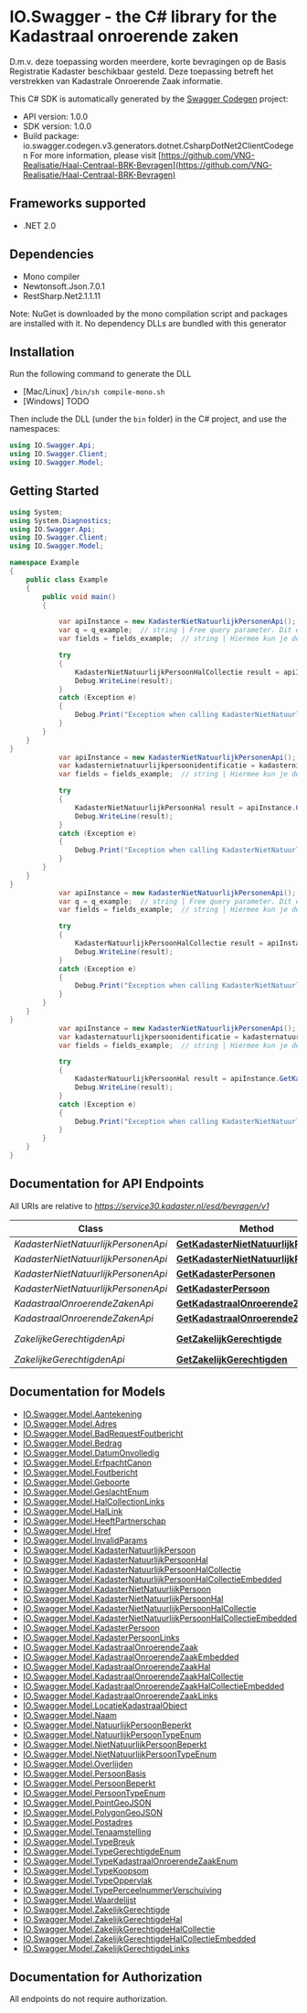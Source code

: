# IO.Swagger - the C# library for the Kadastraal onroerende zaken

D.m.v. deze toepassing worden meerdere, korte bevragingen op de Basis Registratie Kadaster beschikbaar gesteld. Deze toepassing betreft het verstrekken van Kadastrale Onroerende Zaak informatie.

This C# SDK is automatically generated by the [Swagger Codegen](https://github.com/swagger-api/swagger-codegen) project:

- API version: 1.0.0
- SDK version: 1.0.0
- Build package: io.swagger.codegen.v3.generators.dotnet.CsharpDotNet2ClientCodegen
    For more information, please visit [https://github.com/VNG-Realisatie/Haal-Centraal-BRK-Bevragen](https://github.com/VNG-Realisatie/Haal-Centraal-BRK-Bevragen)

<a name="frameworks-supported"></a>
## Frameworks supported
- .NET 2.0

<a name="dependencies"></a>
## Dependencies
- Mono compiler
- Newtonsoft.Json.7.0.1
- RestSharp.Net2.1.1.11

Note: NuGet is downloaded by the mono compilation script and packages are installed with it. No dependency DLLs are bundled with this generator

<a name="installation"></a>
## Installation
Run the following command to generate the DLL
- [Mac/Linux] `/bin/sh compile-mono.sh`
- [Windows] TODO

Then include the DLL (under the `bin` folder) in the C# project, and use the namespaces:
```csharp
using IO.Swagger.Api;
using IO.Swagger.Client;
using IO.Swagger.Model;
```
<a name="getting-started"></a>
## Getting Started

```csharp
using System;
using System.Diagnostics;
using IO.Swagger.Api;
using IO.Swagger.Client;
using IO.Swagger.Model;

namespace Example
{
    public class Example
    {
        public void main()
        {

            var apiInstance = new KadasterNietNatuurlijkPersonenApi();
            var q = q_example;  // string | Free query parameter. Dit endpoint evolueert naar free query zoeken. In deze versie kan alleen een combinatie van (het begin van de) de statutaire naam en zetel (vestigingsplaats) worden opgegeven. Let op! Een niet natuurlijk persoon kan meerdere keren, en op meer dan één manier voorkomen in de BRK.
            var fields = fields_example;  // string | Hiermee kun je de inhoud van de resource naar behoefte aanpassen door een door komma's gescheiden lijst van property namen op te geven. Bij opgave van niet-bestaande properties wordt een 400 Bad Request teruggegeven. Wanneer de fields parameter niet is opgegeven, worden alle properties met een waarde teruggegeven. Zie [functionele specificaties](https://github.com/VNG-Realisatie/Haal-Centraal-common/blob/v1.0.0/features/fields.feature) (optional) 

            try
            {
                KadasterNietNatuurlijkPersoonHalCollectie result = apiInstance.GetKadasterNietNatuurlijkPersonen(q, fields);
                Debug.WriteLine(result);
            }
            catch (Exception e)
            {
                Debug.Print("Exception when calling KadasterNietNatuurlijkPersonenApi.GetKadasterNietNatuurlijkPersonen: " + e.Message );
            }
        }
    }
}
            var apiInstance = new KadasterNietNatuurlijkPersonenApi();
            var kadasternietnatuurlijkpersoonidentificatie = kadasternietnatuurlijkpersoonidentificatie_example;  // string | 
            var fields = fields_example;  // string | Hiermee kun je de inhoud van de resource naar behoefte aanpassen door een door komma's gescheiden lijst van property namen op te geven. Bij opgave van niet-bestaande properties wordt een 400 Bad Request teruggegeven. Wanneer de fields parameter niet is opgegeven, worden alle properties met een waarde teruggegeven. Zie [functionele specificaties](https://github.com/VNG-Realisatie/Haal-Centraal-common/blob/v1.0.0/features/fields.feature) (optional) 

            try
            {
                KadasterNietNatuurlijkPersoonHal result = apiInstance.GetKadasterNietNatuurlijkPersoon(kadasternietnatuurlijkpersoonidentificatie, fields);
                Debug.WriteLine(result);
            }
            catch (Exception e)
            {
                Debug.Print("Exception when calling KadasterNietNatuurlijkPersonenApi.GetKadasterNietNatuurlijkPersoon: " + e.Message );
            }
        }
    }
}
            var apiInstance = new KadasterNietNatuurlijkPersonenApi();
            var q = q_example;  // string | Free query parameter. Dit endpoint evolueert naar free query zoeken. In deze versie kan alleen een combinatie van (het begin van) de geslachtsnaam en geboortedatum [YYYY-mm-dd] worden opgegeven.
            var fields = fields_example;  // string | Hiermee kun je de inhoud van de resource naar behoefte aanpassen door een door komma's gescheiden lijst van property namen op te geven. Bij opgave van niet-bestaande properties wordt een 400 Bad Request teruggegeven. Wanneer de fields parameter niet is opgegeven, worden alle properties met een waarde teruggegeven. Zie [functionele specificaties](https://github.com/VNG-Realisatie/Haal-Centraal-common/blob/v1.0.0/features/fields.feature) (optional) 

            try
            {
                KadasterNatuurlijkPersoonHalCollectie result = apiInstance.GetKadasterPersonen(q, fields);
                Debug.WriteLine(result);
            }
            catch (Exception e)
            {
                Debug.Print("Exception when calling KadasterNietNatuurlijkPersonenApi.GetKadasterPersonen: " + e.Message );
            }
        }
    }
}
            var apiInstance = new KadasterNietNatuurlijkPersonenApi();
            var kadasternatuurlijkpersoonidentificatie = kadasternatuurlijkpersoonidentificatie_example;  // string | 
            var fields = fields_example;  // string | Hiermee kun je de inhoud van de resource naar behoefte aanpassen door een door komma's gescheiden lijst van property namen op te geven. Bij opgave van niet-bestaande properties wordt een 400 Bad Request teruggegeven. Wanneer de fields parameter niet is opgegeven, worden alle properties met een waarde teruggegeven. Zie [functionele specificaties](https://github.com/VNG-Realisatie/Haal-Centraal-common/blob/v1.0.0/features/fields.feature) (optional) 

            try
            {
                KadasterNatuurlijkPersoonHal result = apiInstance.GetKadasterPersoon(kadasternatuurlijkpersoonidentificatie, fields);
                Debug.WriteLine(result);
            }
            catch (Exception e)
            {
                Debug.Print("Exception when calling KadasterNietNatuurlijkPersonenApi.GetKadasterPersoon: " + e.Message );
            }
        }
    }
}
```

<a name="documentation-for-api-endpoints"></a>
## Documentation for API Endpoints

All URIs are relative to *https://service30.kadaster.nl/esd/bevragen/v1*

Class | Method | HTTP request | Description
------------ | ------------- | ------------- | -------------
*KadasterNietNatuurlijkPersonenApi* | [**GetKadasterNietNatuurlijkPersonen**](docs/KadasterNietNatuurlijkPersonenApi.md#getkadasternietnatuurlijkpersonen) | **GET** /kadasternietnatuurlijkpersonen | 
*KadasterNietNatuurlijkPersonenApi* | [**GetKadasterNietNatuurlijkPersoon**](docs/KadasterNietNatuurlijkPersonenApi.md#getkadasternietnatuurlijkpersoon) | **GET** /kadasternietnatuurlijkpersonen/{kadasternietnatuurlijkpersoonidentificatie} | 
*KadasterNietNatuurlijkPersonenApi* | [**GetKadasterPersonen**](docs/KadasterNietNatuurlijkPersonenApi.md#getkadasterpersonen) | **GET** /kadasternatuurlijkpersonen | 
*KadasterNietNatuurlijkPersonenApi* | [**GetKadasterPersoon**](docs/KadasterNietNatuurlijkPersonenApi.md#getkadasterpersoon) | **GET** /kadasternatuurlijkpersonen/{kadasternatuurlijkpersoonidentificatie} | 
*KadastraalOnroerendeZakenApi* | [**GetKadastraalOnroerendeZaak**](docs/KadastraalOnroerendeZakenApi.md#getkadastraalonroerendezaak) | **GET** /kadastraalonroerendezaken/{kadastraalonroerendezaakidentificatie} | 
*KadastraalOnroerendeZakenApi* | [**GetKadastraalOnroerendeZaken**](docs/KadastraalOnroerendeZakenApi.md#getkadastraalonroerendezaken) | **GET** /kadastraalonroerendezaken | 
*ZakelijkeGerechtigdenApi* | [**GetZakelijkGerechtigde**](docs/ZakelijkeGerechtigdenApi.md#getzakelijkgerechtigde) | **GET** /kadastraalonroerendezaken/{kadastraalonroerendezaakidentificatie}/zakelijkgerechtigden/{zakelijkgerechtigdeidentificatie} | 
*ZakelijkeGerechtigdenApi* | [**GetZakelijkGerechtigden**](docs/ZakelijkeGerechtigdenApi.md#getzakelijkgerechtigden) | **GET** /kadastraalonroerendezaken/{kadastraalonroerendezaakidentificatie}/zakelijkgerechtigden | 

<a name="documentation-for-models"></a>
## Documentation for Models

 - [IO.Swagger.Model.Aantekening](docs/Aantekening.md)
 - [IO.Swagger.Model.Adres](docs/Adres.md)
 - [IO.Swagger.Model.BadRequestFoutbericht](docs/BadRequestFoutbericht.md)
 - [IO.Swagger.Model.Bedrag](docs/Bedrag.md)
 - [IO.Swagger.Model.DatumOnvolledig](docs/DatumOnvolledig.md)
 - [IO.Swagger.Model.ErfpachtCanon](docs/ErfpachtCanon.md)
 - [IO.Swagger.Model.Foutbericht](docs/Foutbericht.md)
 - [IO.Swagger.Model.Geboorte](docs/Geboorte.md)
 - [IO.Swagger.Model.GeslachtEnum](docs/GeslachtEnum.md)
 - [IO.Swagger.Model.HalCollectionLinks](docs/HalCollectionLinks.md)
 - [IO.Swagger.Model.HalLink](docs/HalLink.md)
 - [IO.Swagger.Model.HeeftPartnerschap](docs/HeeftPartnerschap.md)
 - [IO.Swagger.Model.Href](docs/Href.md)
 - [IO.Swagger.Model.InvalidParams](docs/InvalidParams.md)
 - [IO.Swagger.Model.KadasterNatuurlijkPersoon](docs/KadasterNatuurlijkPersoon.md)
 - [IO.Swagger.Model.KadasterNatuurlijkPersoonHal](docs/KadasterNatuurlijkPersoonHal.md)
 - [IO.Swagger.Model.KadasterNatuurlijkPersoonHalCollectie](docs/KadasterNatuurlijkPersoonHalCollectie.md)
 - [IO.Swagger.Model.KadasterNatuurlijkPersoonHalCollectieEmbedded](docs/KadasterNatuurlijkPersoonHalCollectieEmbedded.md)
 - [IO.Swagger.Model.KadasterNietNatuurlijkPersoon](docs/KadasterNietNatuurlijkPersoon.md)
 - [IO.Swagger.Model.KadasterNietNatuurlijkPersoonHal](docs/KadasterNietNatuurlijkPersoonHal.md)
 - [IO.Swagger.Model.KadasterNietNatuurlijkPersoonHalCollectie](docs/KadasterNietNatuurlijkPersoonHalCollectie.md)
 - [IO.Swagger.Model.KadasterNietNatuurlijkPersoonHalCollectieEmbedded](docs/KadasterNietNatuurlijkPersoonHalCollectieEmbedded.md)
 - [IO.Swagger.Model.KadasterPersoon](docs/KadasterPersoon.md)
 - [IO.Swagger.Model.KadasterPersoonLinks](docs/KadasterPersoonLinks.md)
 - [IO.Swagger.Model.KadastraalOnroerendeZaak](docs/KadastraalOnroerendeZaak.md)
 - [IO.Swagger.Model.KadastraalOnroerendeZaakEmbedded](docs/KadastraalOnroerendeZaakEmbedded.md)
 - [IO.Swagger.Model.KadastraalOnroerendeZaakHal](docs/KadastraalOnroerendeZaakHal.md)
 - [IO.Swagger.Model.KadastraalOnroerendeZaakHalCollectie](docs/KadastraalOnroerendeZaakHalCollectie.md)
 - [IO.Swagger.Model.KadastraalOnroerendeZaakHalCollectieEmbedded](docs/KadastraalOnroerendeZaakHalCollectieEmbedded.md)
 - [IO.Swagger.Model.KadastraalOnroerendeZaakLinks](docs/KadastraalOnroerendeZaakLinks.md)
 - [IO.Swagger.Model.LocatieKadastraalObject](docs/LocatieKadastraalObject.md)
 - [IO.Swagger.Model.Naam](docs/Naam.md)
 - [IO.Swagger.Model.NatuurlijkPersoonBeperkt](docs/NatuurlijkPersoonBeperkt.md)
 - [IO.Swagger.Model.NatuurlijkPersoonTypeEnum](docs/NatuurlijkPersoonTypeEnum.md)
 - [IO.Swagger.Model.NietNatuurlijkPersoonBeperkt](docs/NietNatuurlijkPersoonBeperkt.md)
 - [IO.Swagger.Model.NietNatuurlijkPersoonTypeEnum](docs/NietNatuurlijkPersoonTypeEnum.md)
 - [IO.Swagger.Model.Overlijden](docs/Overlijden.md)
 - [IO.Swagger.Model.PersoonBasis](docs/PersoonBasis.md)
 - [IO.Swagger.Model.PersoonBeperkt](docs/PersoonBeperkt.md)
 - [IO.Swagger.Model.PersoonTypeEnum](docs/PersoonTypeEnum.md)
 - [IO.Swagger.Model.PointGeoJSON](docs/PointGeoJSON.md)
 - [IO.Swagger.Model.PolygonGeoJSON](docs/PolygonGeoJSON.md)
 - [IO.Swagger.Model.Postadres](docs/Postadres.md)
 - [IO.Swagger.Model.Tenaamstelling](docs/Tenaamstelling.md)
 - [IO.Swagger.Model.TypeBreuk](docs/TypeBreuk.md)
 - [IO.Swagger.Model.TypeGerechtigdeEnum](docs/TypeGerechtigdeEnum.md)
 - [IO.Swagger.Model.TypeKadastraalOnroerendeZaakEnum](docs/TypeKadastraalOnroerendeZaakEnum.md)
 - [IO.Swagger.Model.TypeKoopsom](docs/TypeKoopsom.md)
 - [IO.Swagger.Model.TypeOppervlak](docs/TypeOppervlak.md)
 - [IO.Swagger.Model.TypePerceelnummerVerschuiving](docs/TypePerceelnummerVerschuiving.md)
 - [IO.Swagger.Model.Waardelijst](docs/Waardelijst.md)
 - [IO.Swagger.Model.ZakelijkGerechtigde](docs/ZakelijkGerechtigde.md)
 - [IO.Swagger.Model.ZakelijkGerechtigdeHal](docs/ZakelijkGerechtigdeHal.md)
 - [IO.Swagger.Model.ZakelijkGerechtigdeHalCollectie](docs/ZakelijkGerechtigdeHalCollectie.md)
 - [IO.Swagger.Model.ZakelijkGerechtigdeHalCollectieEmbedded](docs/ZakelijkGerechtigdeHalCollectieEmbedded.md)
 - [IO.Swagger.Model.ZakelijkGerechtigdeLinks](docs/ZakelijkGerechtigdeLinks.md)

<a name="documentation-for-authorization"></a>
## Documentation for Authorization

All endpoints do not require authorization.
